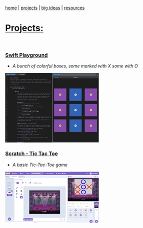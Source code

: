 [home](https://badebasligil.github.io/badebasligil/) | [projects]() | [big ideas]() | [resources]()

# **[Projects:](https://github.com/badebasligil/badebasligil/tree/main/Project)**

<br>

### [Swift Playground](https://github.com/badebasligil/badebasligil/tree/main/Project/Swift_Playground)

- *A bunch of colorful boxes, some marked with X some with O*

 <img src="Screenshot 2025-09-03 at 02.31.48.png" width="300"> 

### [Scratch - Tic Tac Toe](https://github.com/badebasligil/badebasligil/tree/main/Project/Block_Coding)

- *A basic Tic-Tac-Toe game*

 <img src="Screenshot 2025-09-03 at 02.32.25.png" width="300"> 
 
<br>
